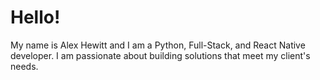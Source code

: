 # Hello!
My name is Alex Hewitt and I am a Python, Full-Stack, and React Native developer. I am passionate about building solutions that meet my client's needs.
<!---
hewittaj/hewittaj is a ✨ special ✨ repository because its `README.md` (this file) appears on your GitHub profile.
You can click the Preview link to take a look at your changes.
--->
